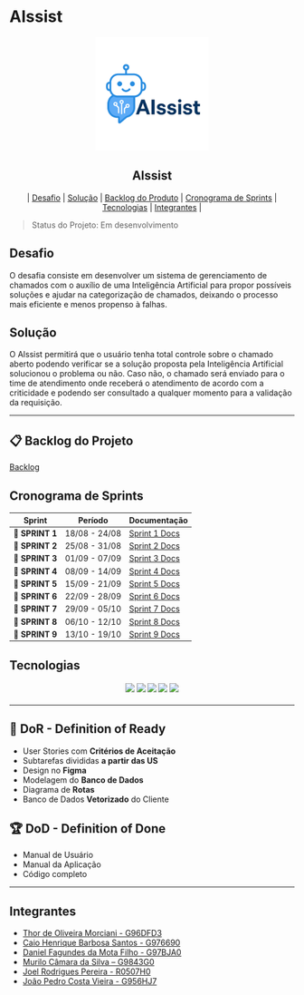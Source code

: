 
# AIssist 
  <p align="center">
      <img src="docs/img/logo.png" alt="logo da AIssist" width="200">
      <h2 align="center"> AIssist</h2>
  </p>

<p align="center">
  | <a href ="#desafio"> Desafio</a>  |
  <a href ="#solucao"> Solução</a>  |   
   <a href ="#backlog"> Backlog do Produto</a>  |
  <a href ="#sprint"> Cronograma de Sprints</a>  |
  <a href ="#tecnologias">Tecnologias</a> |
  <a href ="#integrantes"> Integrantes</a> |
</p>

> Status do Projeto: Em desenvolvimento 


##  Desafio <a id="desafio"></a>

O desafia consiste em desenvolver um sistema de gerenciamento de chamados com o auxílio de uma Inteligência Artificial para propor possíveis soluções e ajudar na categorização de chamados, deixando o processo mais eficiente e menos propenso à falhas.

##  Solução <a id="solucao"></a>

O AIssist permitirá que o usuário tenha total controle sobre o chamado aberto podendo verificar se a solução proposta pela Inteligência Artificial solucionou o problema ou não. Caso não, o chamado será enviado para o time de atendimento onde receberá o atendimento de acordo com a criticidade e podendo ser consultado a qualquer momento para a validação da requisição.

---

## 📋 Backlog do Projeto <a id="backlog"></a>
  [Backlog](./docs/UserStories.txt)

## Cronograma de Sprints <a id="sprint"></a>

| Sprint          |    Período    | Documentação                                     |
| --------------- | :-----------: | ------------------------------------------------ |
| 🔖 **SPRINT 1** | 18/08 - 24/08  | [Sprint 1 Docs](./docs/sprints/sprint%201.md) | 
| 🔖 **SPRINT 2** | 25/08 - 31/08  | [Sprint 2 Docs](./docs/sprints/sprint%202.md) | 
| 🔖 **SPRINT 3** | 01/09 - 07/09  | [Sprint 3 Docs](./docs/sprints/sprint%203.md) | 
| 🔖 **SPRINT 4** | 08/09 - 14/09  | [Sprint 4 Docs](./docs/sprints/sprint%204.md) | 
| 🔖 **SPRINT 5** | 15/09 - 21/09  | [Sprint 5 Docs](./docs/sprints/sprint%205.md) | 
| 🔖 **SPRINT 6** | 22/09 - 28/09  | [Sprint 6 Docs](./docs/sprints/sprint%206.md) | 
| 🔖 **SPRINT 7** | 29/09 - 05/10  | [Sprint 7 Docs](./docs/sprints/sprint%207.md) | 
| 🔖 **SPRINT 8** | 06/10 - 12/10  | [Sprint 8 Docs](./docs/sprints/sprint%208.md) | 
| 🔖 **SPRINT 9** | 13/10 - 19/10  | [Sprint 9 Docs](./docs/sprints/sprint%209.md) | 

##  Tecnologias <a id="tecnologias"></a>

<h4 align="center">
 <a href="https://www.typescriptlang.org/"><img src="https://img.shields.io/badge/TypeScript-3178C6?style=for-the-badge&logo=typescript&logoColor=white"></a>
 <a href="https://www.angular.dev/"><img src="https://img.shields.io/badge/angular-%23DD0031.svg?style=for-the-badge&logo=angular&logoColor=white"/></a>
 <a href="https://www.dotnet.microsoft.com/pt-br/languages/csharp/"><img src="https://img.shields.io/badge/c%23-%23239120.svg?style=for-the-badge&logo=csharp&logoColor=white"/></a> 
 <a href="https://github.com/"><img src="https://img.shields.io/badge/github-%23121011.svg?style=for-the-badge&logo=github&logoColor=white"/></a>
 <a href="https://www.figma.com/"><img src="https://img.shields.io/badge/Figma-F24E1E?style=for-the-badge&logo=figma&logoColor=white"/></a>

</h4>

---

## 🏃‍ DoR - Definition of Ready <a id="dor"></a>

* User Stories com **Critérios de Aceitação**
* Subtarefas divididas **a partir das US**
* Design no **Figma**
* Modelagem do **Banco de Dados**
* Diagrama de **Rotas**
* Banco de Dados **Vetorizado** do Cliente

## 🏆 DoD - Definition of Done <a id="dod"></a>

* Manual de Usuário
* Manual da Aplicação
* Código completo

---


## Integrantes <a id="integrantes"></a>

- [Thor de Oliveira Morciani - G96DFD3](https://github.com/ThorMorciani)
- [Caio Henrique Barbosa Santos - G976690](https://github.com/CaioHennrique)
- [Daniel Fagundes da Mota Filho - G97BJA0](https://github.com/DANFAGUNDES0)
- [Murilo Câmara da Silva – G9843G0](https://github.com/MuriloCSilva)
- [Joel Rodrigues Pereira - R0507H0](https://github.com/JoelRP00)
- [João Pedro Costa Vieira - G956HJ7](https://github.com/JoaoPcvv)
